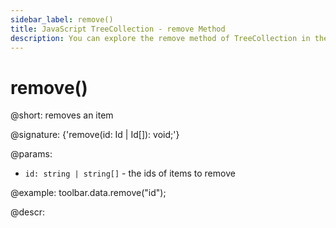 ```yaml
---
sidebar_label: remove()
title: JavaScript TreeCollection - remove Method 
description: You can explore the remove method of TreeCollection in the documentation of the DHTMLX JavaScript UI library. Browse developer guides and API reference, try out code examples and live demos, and download a free 30-day evaluation version of DHTMLX Suite.
---
```


# remove()

@short: removes an item

@signature: {'remove(id: Id | Id[]): void;'}

@params:
- `id: string | string[]` - the ids of items to remove

@example:
toolbar.data.remove("id");

@descr:
